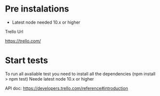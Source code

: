 # Pre instalations 

-   Latest node needed 10.x or higher

Trello Url

https://trello.com/

# Start tests

To run all avaliable test you need to install all the dependencies (npm install > npm test)
Neede latest node 10.x or higher

API doc: https://developers.trello.com/reference#introduction
